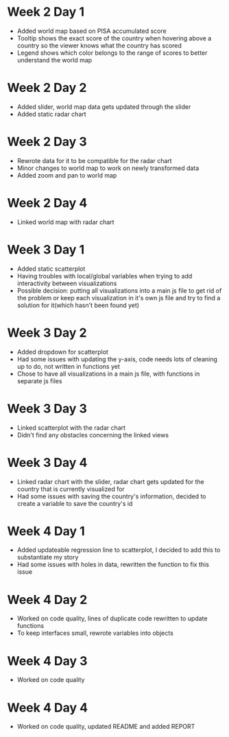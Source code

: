 # Week 2 Day 1
- Added world map based on PISA accumulated score
- Tooltip shows the exact score of the country when hovering above a country
so the viewer knows what the country has scored
- Legend shows which color belongs to the range of scores to better understand the world map

# Week 2 Day 2
- Added slider, world map data gets updated through the slider
- Added static radar chart

# Week 2 Day 3
- Rewrote data for it to be compatible for the radar chart
- Minor changes to world map to work on newly transformed data
- Added zoom and pan to world map

# Week 2 Day 4
- Linked world map with radar chart

# Week 3 Day 1
- Added static scatterplot
- Having troubles with local/global variables when trying to add interactivity between visualizations
- Possible decision: putting all visualizations into a main js file to get rid of
the problem or keep each visualization in it's own js file and try to find a solution for it(which hasn't been found yet)

# Week 3 Day 2
- Added dropdown for scatterplot
- Had some issues with updating the y-axis, code needs lots of cleaning up to do, not written in functions yet
- Chose to have all visualizations in a main js file, with functions in separate js files

# Week 3 Day 3
- Linked scatterplot with the radar chart
- Didn't find any obstacles concerning the linked views

# Week 3 Day 4
- Linked radar chart with the slider, radar chart gets updated for the country that is currently visualized for
- Had some issues with saving the country's information, decided to create a variable to save the country's id

# Week 4 Day 1
- Added updateable regression line to scatterplot, I decided to add this to substantiate my story
- Had some issues with holes in data, rewritten the function to fix this issue

# Week 4 Day 2
- Worked on code quality, lines of duplicate code rewritten to update functions
- To keep interfaces small, rewrote variables into objects

# Week 4 Day 3
- Worked on code quality

# Week 4 Day 4
- Worked on code quality, updated README and added REPORT
